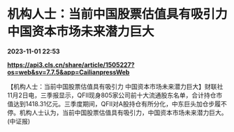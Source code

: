 # 机构人士：当前中国股票估值具有吸引力 中国资本市场未来潜力巨大

**2023-11-01 22:53**

**https://api3.cls.cn/share/article/1505227?os=web&sv=7.7.5&app=CailianpressWeb**

【机构人士：当前中国股票估值具有吸引力 中国资本市场未来潜力巨大】财联社11月2日电，三季报显示，QFII现身805家公司前十大流通股东名单，合计持仓市值达到1418.31亿元。三季度期间，QFII对A股持仓有所分化，中东巨头加仓步履不停。机构人士认为，当前中国股票估值具有吸引力，中国资本市场未来潜力巨大。 (中证报)
